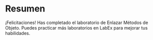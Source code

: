 # Resumen

¡Felicitaciones! Has completado el laboratorio de Enlazar Métodos de Objeto. Puedes practicar más laboratorios en LabEx para mejorar tus habilidades.
